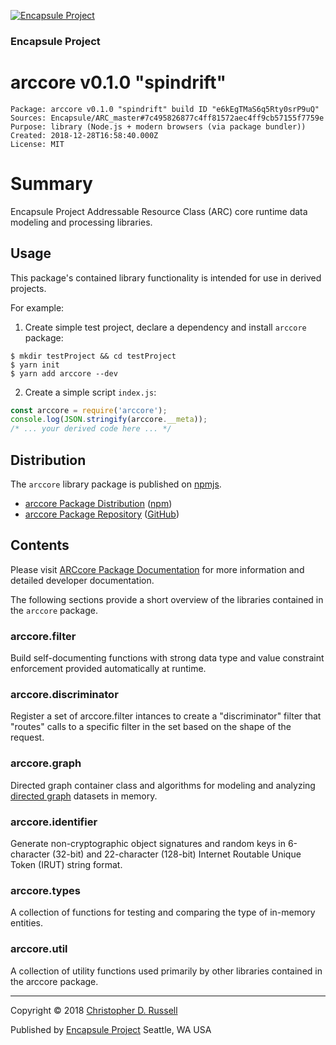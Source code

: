 [![Encapsule Project](https://encapsule.io/images/blue-burst-encapsule.io-icon-72x72.png "Encapsule Project")](https://encapsule.io)

### Encapsule Project

# arccore v0.1.0 "spindrift"

```
Package: arccore v0.1.0 "spindrift" build ID "e6kEgTMaS6q5Rty0srP9uQ"
Sources: Encapsule/ARC_master#7c495826877c4ff81572aec4ff9cb57155f7759e
Purpose: library (Node.js + modern browsers (via package bundler))
Created: 2018-12-28T16:58:40.000Z
License: MIT
```

# Summary

Encapsule Project Addressable Resource Class (ARC) core runtime data modeling and processing libraries.

## Usage

This package's contained library functionality is intended for use in derived projects.

For example:

1. Create simple test project, declare a dependency and install `arccore` package:

```
$ mkdir testProject && cd testProject
$ yarn init
$ yarn add arccore --dev
```

2. Create a simple script `index.js`:

```JavaScript
const arccore = require('arccore');
console.log(JSON.stringify(arccore.__meta));
/* ... your derived code here ... */
```

## Distribution

The `arccore` library package is published on [npmjs](https://npmjs.com).

- [arccore Package Distribution](https://npmjs.com/package/arccore/v/0.1.0) ([npm](https://www.npmjs.com/~chrisrus))
- [arccore Package Repository](https://github.com/Encapsule/arccore) ([GitHub](https://github.com/Encapsule))

## Contents

Please visit [ARCcore Package Documentation](https://encapsule.io/docs/ARCcore) for more information and detailed developer documentation.

The following sections provide a short overview of the libraries contained in the `arccore` package.

### arccore.filter

Build self-documenting functions with strong data type and value constraint enforcement provided automatically at runtime.

### arccore.discriminator

Register a set of arccore.filter intances to create a "discriminator" filter that "routes" calls to a specific filter in the set based on the shape of the request.

### arccore.graph

Directed graph container class and algorithms for modeling and analyzing [directed graph](https://en.wikipedia.org/wiki/Directed_graph) datasets in memory.

### arccore.identifier

Generate non-cryptographic object signatures and random keys in 6-character (32-bit) and 22-character (128-bit) Internet Routable Unique Token (IRUT) string format.

### arccore.types

A collection of functions for testing and comparing the type of in-memory entities.

### arccore.util

A collection of utility functions used primarily by other libraries contained in the arccore package.

<hr>

Copyright &copy; 2018 [Christopher D. Russell](http://chrisrussell.net)

Published by [Encapsule Project](https://encapsule.io) Seattle, WA USA